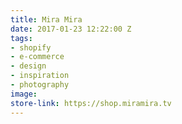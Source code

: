 ```yaml
---
title: Mira Mira
date: 2017-01-23 12:22:00 Z
tags:
- shopify
- e-commerce
- design
- inspiration
- photography
image: 
store-link: https://shop.miramira.tv
---
```


